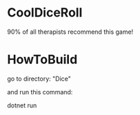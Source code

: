 # CoolDiceRoll
90% of all therapists recommend this game!

# HowToBuild
go to directory: "Dice"

and run this command:

dotnet run
